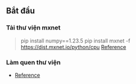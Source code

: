 <!-- TITLE 1 --> <h2>Bắt đầu</h2>
<!-- TITLE 2 >-----  --> <h3>Tải thư viện mxnet</h3>
> pip install numpy==1.23.5
> pip install mxnet -f https://dist.mxnet.io/python/cpu
> <a href="https://github.com/apache/mxnet/issues/21178">Reference</a>

<!-- TITLE 2 >-----  --> <h3>Làm quen thư viện</h3>
- <a href="/sources/starting.py">Reference</a>
